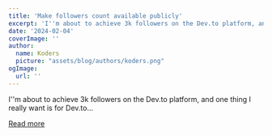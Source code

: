 ```yaml
---
title: 'Make followers count available publicly'
excerpt: 'I''m about to achieve 3k followers on the Dev.to platform, and one thing I really want is for Dev.to...'
date: '2024-02-04'
coverImage: ''
author:
  name: Koders
  picture: "assets/blog/authors/koders.png"
ogImage:
  url: ''
---
```


I''m about to achieve 3k followers on the Dev.to platform, and one thing I really want is for Dev.to...

[Read more](https://dev.to/jagroop2001/make-followers-count-available-public-21j8)
